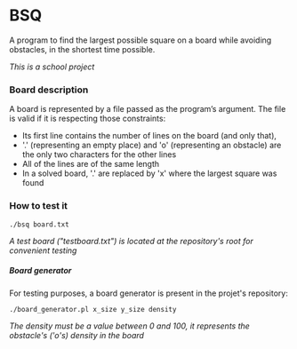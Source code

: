 # BSQ
A program to find the largest possible square on a board while avoiding obstacles, in the shortest time possible.

*This is a school project*

### Board description
A board is represented by a file passed as the program’s argument. The file is valid if it is respecting those constraints:
- Its first line contains the number of lines on the board (and only that),
- '.' (representing an empty place) and 'o' (representing an obstacle) are the only two characters for the other lines
- All of the lines are of the same length
- In a solved board, '.' are replaced by 'x' where the largest square was found

### How to test it
`./bsq board.txt`

*A test board ("testboard.txt") is located at the repository's root for convenient testing*

##### Board generator
For testing purposes, a board generator is present in the projet's repository:

`./board_generator.pl x_size y_size density`

*The density must be a value between 0 and 100, it represents the obstacle's ('o's) density in the board*
